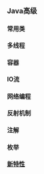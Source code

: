### Java高级
#### 常用类
#### 多线程
#### 容器
#### IO流
#### 网络编程
#### 反射机制
#### 注解
#### 枚举
#### [新特性](https://github.com/typstudy/JavaAdvanced/tree/master/NewFeatures)